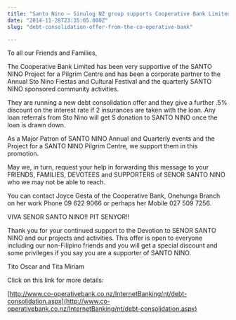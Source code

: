 ```yaml
---
title: "Santo Nino – Sinulog NZ group supports Cooperative Bank Limited New Debt Consolidation program"
date: "2014-11-28T23:35:05.000Z"
slug: "debt-consolidation-offer-from-the-co-operative-bank"

---
```


To all our Friends and Families,

The Cooperative Bank Limited has been very supportive of the SANTO NINO Project for a Pilgrim Centre and has been a corporate partner to the Annual Sto Nino Fiestas and Cultural Festival and the quarterly SANTO NINO sponsored community activities.

They are running a new debt consolidation offer and they give a further .5% discount on the interest rate if 2 insurances are taken with the loan. Any loan referrals from Sto Nino will get S donation to SANTO NINO once the loan is drawn down.

As a Major Patron of SANTO NINO Annual and Quarterly events and the Project for a SANTO NINO Pilgrim Centre, we support them in this promotion.

May we, in turn, request your help in forwarding this message to your FRIENDS, FAMILIES, DEVOTEES and SUPPORTERS of SENOR SANTO NINO who we may not be able to reach.

You can contact Joyce Gesta of the Cooperative Bank, Onehunga Branch on her work Phone 09 622 9066 or perhaps her Mobile 027 509 7256.

VIVA SENOR SANTO NINO!! PIT SENYOR!!

Thank you for your continued support to the Devotion to SENOR SANTO NINO and our projects and activities. This offer is open to everyone including our non-Filipino friends and you will get a special discount and some privileges if you say you are a supporter of SANTO NINO.

Tito Oscar and Tita Miriam

Click on this link for more details:

[http://www.co-operativebank.co.nz/InternetBanking/nt/debt-consolidation.aspx](http://www.co-operativebank.co.nz/InternetBanking/nt/debt-consolidation.aspx)
